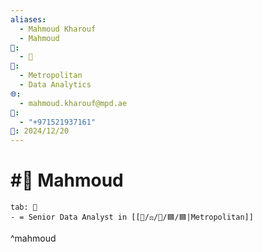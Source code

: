 ```yaml
---
aliases:
  - Mahmoud Kharouf
  - Mahmoud
📁:
  - 👤
👤:
  - Metropolitan
  - Data Analytics
🌐:
  - mahmoud.kharouf@mpd.ae
📝:
  - "+971521937161"
📅: 2024/12/20
---
```

# #👤 Mahmoud

```tabs
tab: 👤
- = Senior Data Analyst in [[📁/⚖️/💼/🟦/🟦|Metropolitan]]
```

^mahmoud